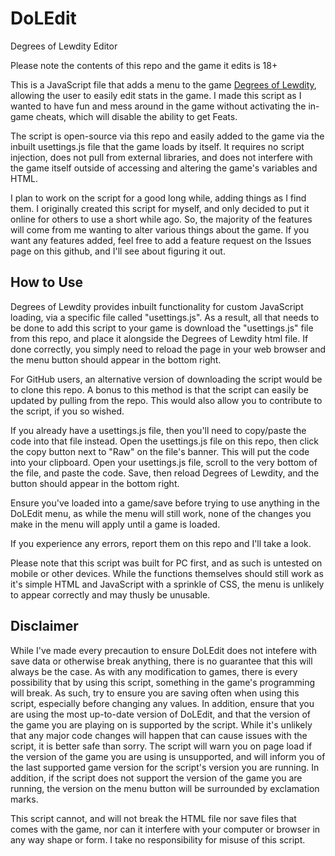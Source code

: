 # DoLEdit

Degrees of Lewdity Editor

Please note the contents of this repo and the game it edits is 18+

This is a JavaScript file that adds a menu to the game [Degrees of Lewdity](https://www.vrelnir.com/), allowing the user to easily edit stats in the game. I made this script as I wanted to have fun and mess around in the game without activating the in-game cheats, which will disable the ability to get Feats.

The script is open-source via this repo and easily added to the game via the inbuilt usettings.js file that the game loads by itself. It requires no script injection, does not pull from external libraries, and does not interfere with the game itself outside of accessing and altering the game's variables and HTML.

I plan to work on the script for a good long while, adding things as I find them. I originally created this script for myself, and only decided to put it online for others to use a short while ago. So, the majority of the features will come from me wanting to alter various things about the game. If you want any features added, feel free to add a feature request on the Issues page on this github, and I'll see about figuring it out.

## How to Use

Degrees of Lewdity provides inbuilt functionality for custom JavaScript loading, via a specific file called "usettings.js". As a result, all that needs to be done to add this script to your game is download the "usettings.js" file from this repo, and place it alongside the Degrees of Lewdity html file. If done correctly, you simply need to reload the page in your web browser and the menu button should appear in the bottom right.

For GitHub users, an alternative version of downloading the script would be to clone this repo. A bonus to this method is that the script can easily be updated by pulling from the repo. This would also allow you to contribute to the script, if you so wished.

If you already have a usettings.js file, then you'll need to copy/paste the code into that file instead. Open the usettings.js file on this repo, then click the copy button next to "Raw" on the file's banner. This will put the code into your clipboard. Open your usettings.js file, scroll to the very bottom of the file, and paste the code. Save, then reload Degrees of Lewdity, and the button should appear in the bottom right.

Ensure you've loaded into a game/save before trying to use anything in the DoLEdit menu, as while the menu will still work, none of the changes you make in the menu will apply until a game is loaded.

If you experience any errors, report them on this repo and I'll take a look.

Please note that this script was built for PC first, and as such is untested on mobile or other devices. While the functions themselves should still work as it's simple HTML and JavaScript with a sprinkle of CSS, the menu is unlikely to appear correctly and may thusly be unusable.

## Disclaimer

While I've made every precaution to ensure DoLEdit does not intefere with save data or otherwise break anything, there is no guarantee that this will always be the case. As with any modification to games, there is every possibility that by using this script, something in the game's programming will break. As such, try to ensure you are saving often when using this script, especially before changing any values. In addition, ensure that you are using the most up-to-date version of DoLEdit, and that the version of the game you are playing on is supported by the script. While it's unlikely that any major code changes will happen that can cause issues with the script, it is better safe than sorry. The script will warn you on page load if the version of the game you are using is unsupported, and will inform you of the last supported game version for the script's version you are running. In addition, if the script does not support the version of the game you are running, the version on the menu button will be surrounded by exclamation marks.

This script cannot, and will not break the HTML file nor save files that comes with the game, nor can it interfere with your computer or browser in any way shape or form. I take no responsibility for misuse of this script.
